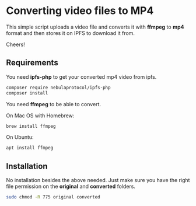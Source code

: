 # Converting video files to MP4

This simple script uploads a video file and converts it with **ffmpeg** to **mp4** format and then stores it on IPFS to download it from.

Cheers!


## Requirements


You need **ipfs-php** to get your converted mp4 video from ipfs.

```bash
composer require nebulaprotocol/ipfs-php
composer install
```


You need **ffmpeg** to be able to convert.

On Mac OS with Homebrew:

```bash
brew install ffmpeg
```

On Ubuntu:

```bash
apt install ffmpeg
```


## Installation

No installation besides the above needed. Just make sure you have the right file permission on the **original** and **converted** folders.

```bash
sudo chmod -R 775 original converted
```
